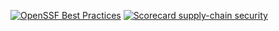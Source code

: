 [![OpenSSF Best Practices](https://www.bestpractices.dev/projects/8591/badge)](https://www.bestpractices.dev/projects/8591)
[![Scorecard supply-chain security](https://github.com/jadynskye/FixedDeadline/actions/workflows/scorecard.yml/badge.svg)](https://github.com/jadynskye/FixedDeadline/actions/workflows/scorecard.yml) 

